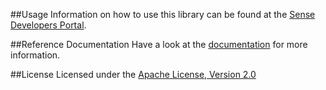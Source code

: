##Usage
Information on how to use this library can be found at the [Sense Developers Portal](http://developer.sense-os.nl/Libraries/Python/).

##Reference Documentation
Have a look at the [documentation](http://senseobservationsystems.github.com/commonsense-python-lib/) for more information.

##License
Licensed under the [Apache License, Version 2.0](http://www.apache.org/licenses/LICENSE-2.0.html)
